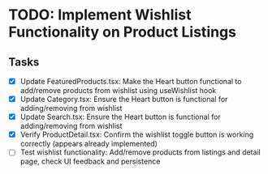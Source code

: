 # TODO: Implement Wishlist Functionality on Product Listings

## Tasks
- [x] Update FeaturedProducts.tsx: Make the Heart button functional to add/remove products from wishlist using useWishlist hook
- [x] Update Category.tsx: Ensure the Heart button is functional for adding/removing from wishlist
- [x] Update Search.tsx: Ensure the Heart button is functional for adding/removing from wishlist
- [x] Verify ProductDetail.tsx: Confirm the wishlist toggle button is working correctly (appears already implemented)
- [ ] Test wishlist functionality: Add/remove products from listings and detail page, check UI feedback and persistence
